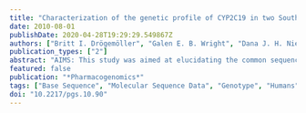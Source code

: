 ```yaml
---
title: "Characterization of the genetic profile of CYP2C19 in two South African populations"
date: 2010-08-01
publishDate: 2020-04-28T19:29:29.549867Z
authors: ["Britt I. Drögemöller", "Galen E. B. Wright", "Dana J. H. Niehaus", "Liezl Koen", "Stefanie Malan", "Danielle M. Da Silva", "Renate Hillermann-Rebello", "Anthony M. La Grange", "Mauritz Venter", "Louise Warnich"]
publication_types: ["2"]
abstract: "AIMS: This study was aimed at elucidating the common sequence variation present in the CYP2C19 gene within the South African Xhosa population and comparing it with the Cape Mixed Ancestry (CMA) population for possible future pharmacogenetic applications. MATERIALS & METHODS: Common sequence variation was identified through the resequencing of 15 Xhosa individuals. The detected variants were prioritized for genotyping in an additional 85 Xhosa and 75 CMA individuals, while 5 -upstream variants were analyzed using dual luciferase reporter assays. RESULTS: Resequencing of the Xhosa population revealed 30 variants, including the novel CYP2C19*27 and CYP2C19*28 alleles. CYP2C19*27, characterized by -1041GtextgreaterA, caused a twofold decrease in luciferase activity, while CYP2C19*28 is characterized by the nonsynonymous V374I variant. In addition, the previously characterized variants, CYP2C19*2, CYP2C19*9 and CYP2C19*17, were present in both populations, while CYP2C19*3 was only observed in the CMA population. CONCLUSION: Our data demonstrate that both the Xhosa and CMA populations exhibit unique genetic profiles that could influence the outcome of drug therapy in these populations."
featured: false
publication: "*Pharmacogenomics*"
tags: ["Base Sequence", "Molecular Sequence Data", "Genotype", "Humans", "Polymorphism", "Single Nucleotide", "Cohort Studies", "Pharmacogenetics", "African Continental Ancestry Group", "South Africa", "Aryl Hydrocarbon Hydroxylases", "Polymerase Chain Reaction", "Transfection", "Cytochrome P-450 CYP2C19", "Cell Line", "Tumor", "Genes", "Reporter", "Luciferases", "Metabolic Detoxication", "Phase I", "Plasmids"]
doi: "10.2217/pgs.10.90"
---
```


